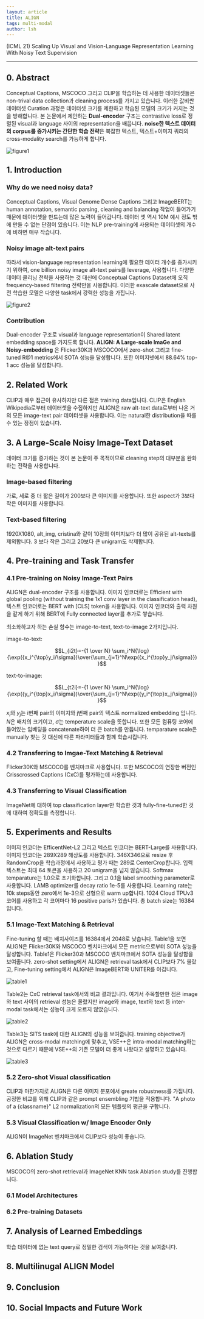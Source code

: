 ```yaml
---
layout: article
title: ALIGN
tags: multi-modal
author: lsh
---
```


(ICML 21) Scaling Up Visual and Vision-Language Representation Learning With Noisy Text Supervision

<!--more-->

---
 
## 0. Abstract

Conceptual Captions, MSCOCO 그리고 CLIP을 학습하는 데 사용한 데이터셋들은 non-trival data collection과 cleaning process를 가지고 있습니다. 이러한 값비싼 데이터셋 Curation 과정은 데이터셋 크기를 제한하고 학습된 모델의 크기가 커지는 것을 방해합니다. 본 논문에서 제안하는 **Dual-encoder** 구조는 contrastive loss로 정렬된 visual과 language 사이의 representation을 배웁니다. **noise한 텍스트 데이터의 corpus를 증가시키는 간단한 학습 전략**은 복잡한 텍스트, 텍스트+이미지 쿼리의 cross-modality search를 가능하게 합니다.  


![figure1](https://kr.object.ncloudstorage.com/paper-review/align/figure1.png)

## 1. Introduction

### Why do we need noisy data?
Conceptual Captions, Visual Genome Dense Captions 그리고 ImageBERT는 human annotation, semantic parsing, cleaning and balancing 작업이 들어가기 때문에 데이터셋을 만드는데 많은 노력이 들어갑니다. 데이터 셋 역시 10M 예시 정도 밖에 만들 수 없는 단점이 있습니다. 이는 NLP pre-training에 사용되는 데이터셋의 개수에 비하면 매우 작습니다. 

### Noisy image alt-text pairs
따라서 vision-language representation learning에 필요한 데이터 개수를 증가시키기 위하여, one billion noisy image alt-text pairs를 leverage, 사용합니다. 다양한 데이터 클리닝 전략을 사용하는 것 대신에 Conceptual Captions Dataset에 오직 frequency-based filtering 전략만을 사용합니다. 이러한 exascale dataset으로 사전 학습한 모델은 다양한 task에서 강력한 성능을 가집니다. 

![figure2](https://1.bp.blogspot.com/-95CxjbAC6nM/YJqTiXqr7AI/AAAAAAAAHlg/iG3kb9mxck8o86epEJHkUF7V9v5sc3SdgCLcBGAsYHQ/w640-h334/image5.png)

### Contribution
Dual-encoder 구조로 visual과 language representation이 Shared latent embedding space를 가지도록 합니다. **ALIGN: A Large-scale ImaGe and Noisy-embedding** 은 Flicker30K과 MSCOCO에서 zero-shot 그리고 fine-tuned R@1 metrics에서 SOTA 성능을 달성합니다. 또한 이미지넷에서 88.64% top-1 acc 성능을 달성합니다. 

## 2. Related Work
CLIP과 매우 접근이 유사하지만 다른 점은 training data입니다. CLIP은 English Wikipedia로부터 데이터셋을 수집하지만 ALIGN은 raw alt-text data로부터 나온 거의 모든 image-text pair 데이터셋을 사용합니다. 이는 natural한 distribution을 따를 수 있는 장점이 있습니다.

## 3. A Large-Scale Noisy Image-Text Dataset

데이터 크기를 증가하는 것이 본 논문이 주 목적이므로 cleaning step의 대부분을 완화하는 전략을 사용합니다. 

### Image-based filtering
가로, 세로 중 더 짧은 길이가 200보다 큰 이미지를 사용합니다. 또한 aspect가 3보다 작은 이미지를 사용합니다.

### Text-based filtering
1920X1080, alt_img, cristina와 같이 10장의 이미지보다 더 많이 공유된 alt-texts를 제외합니다. 3 보다 작은 그리고 20보다 큰 unigram도 삭제합니다. 

## 4. Pre-training and Task Transfer

### 4.1 Pre-training on Noisy Image-Text Pairs
ALIGN은 dual-encoder 구조를 사용합니다. 이미지 인코더로는 Efficient with global pooling (without training the 1x1 conv layer in the classification head), 텍스트 인코더로는 BERT with [CLS] token을 사용합니다. 이미지 인코더와 출력 차원을 같게 하기 위해 BERT에 Fully connected layer를 추가로 쌓습니다. 

최소화하고자 하는 손실 함수는 image-to-text, text-to-image 2가지입니다. 

image-to-text:

$$L_{i2t}=-{1 \over N} \sum_i^N{\log}{\exp({x_i^{\top}y_i/\sigma})\over{\sum_{j=1}^N\exp({x_i^{\top}y_j/\sigma}})}$$

text-to-image:

$$L_{t2i}=-{1 \over N} \sum_i^N{\log}{\exp({y_i^{\top}x_i/\sigma})\over{\sum_{j=1}^N\exp({y_i^{\top}x_j/\sigma}})}$$

$x_i$와 $y_j$는 i번째 pair의 이미지와 j번째 pair의 텍스트 normalized embedding 입니다. $N$은 배치의 크기이고, $\sigma$는 temperature scale을 뜻합니다. 또한 모든 컴퓨팅 코어에 들어있는 임베딩을 concatenate하여 더 큰 batch를 만듭니다. temparature scale은 manually 찾는 것 대신에 다른 파라미터들과 함께 학습시킵니다. 

### 4.2 Transferring to Imgae-Text Matching & Retrieval

Flicker30K와 MSCOCO를 벤치마크로 사용합니다. 또한 MSCOCO의 연장한 버전인 Crisscrossed Captions (CxC)를 평가하는데 사용합니다. 

### 4.3 Transferring to Visual Classification

ImageNet에 대하여 top classification layer만 학습한 것과 fully-fine-tuned한 것에 대하여 정확도를 측정합니다. 

## 5. Experiments and Results
이미지 인코더는 EfficentNet-L2 그리고 텍스트 인코더는 BERT-Large를 사용합니다. 이미지 인코더는 289X289 해상도를 사용합니다. 346X346으로 resize 후 RandomCrop을 학습과정에서 사용하고 평가 때는 289로 CenterCrop합니다. 입력 텍스트는 최대 64 토큰을 사용하고 20 unigram을 넘지 않습니다. Softmax temparature는 1.0으로 초기화합니다. 그리고 0.1을 label smoothing parameter로 사용합니다. LAMB optimizer를 decay ratio 1e-5를 사용합니다. Learning rate는 10k steps동안 zero에서 1e-3으로 선형으로 warm up합니다. 1024 Cloud TPUv3코어를 사용하고 각 코어마다 16 positive paris가 있습니다. 총 batch size는 16384입니다. 

### 5.1 Image-Text Matching & Retrieval

Fine-tuning 할 때는 배치사이즈를 16384에서 2048로 낮춥니다. 
Table1을 보면 ALIGN은 Flicker30K와 MSCOCO 벤치마크에서 모든 metric으로부터 SOTA 성능을 달성합니다. Table1은 Flicker30과 MSCOCO 벤치마크에서 SOTA 성능을 달성함을 보여줍니다. zero-shot setting에서 ALIGN은 retrieval task에서 CLIP보다 7% 올랐고, Fine-tuning setting에서 ALIGN은 ImageBERT와 UNITER를 이깁니다. 

![table1](https://kr.object.ncloudstorage.com/paper-review/align/table1.png)

Table2는 CxC retrieval task에서의 비교 결과입니다.  여기서 주목할만한 점은 image와 text 사이의 retrieval 성능은 올랐지만 image와 image, text와 text 등 inter-modal task에서는 성능이 크게 오르지 않았습니다. 

![table2](https://kr.object.ncloudstorage.com/paper-review/align/table2.png)

Table3는 SITS task에 대한 ALIGN의 성능을 보여줍니다. training objective가 ALIGN은 cross-modal matching에 맞추고, VSE++은 intra-modal matching하는 것으로 다르기 때문에 VSE++의 기존 모델이 더 좋게 나왔다고 설명하고 있습니다. 

![table3](https://kr.object.ncloudstorage.com/paper-review/align/table3.png)

### 5.2 Zero-shot Visual classification

CLIP과 마찬가지로 ALIGN은 다른 이미지 분포에서 greate robustness를 가집니다. 공정한 비교를 위해 CLIP과 같은 prompt ensembling 기법을 적용합니다. "A photo of a {classname}" L2 normalization의 모든 템플릿의 평균을 구합니다. 

### 5.3 Visual Classification w/ Image Encoder Only

ALIGN이 ImageNet 벤치마크에서 CLIP보다 성능이 좋습니다.

## 6. Ablation Study

MSCOCO의 zero-shot retrieval과 ImageNet KNN task Ablation study를 진행합니다. 

### 6.1 Model Architectures

### 6.2 Pre-training Datasets

## 7. Analysis of Learned Embeddings

학습 데이터에 없는 text query로 정밀한 검색이 가능하다는 것을 보여줍니다. 

## 8. Multilinugal ALIGN Model




## 9. Conclusion

## 10. Social Impacts and Future Work







